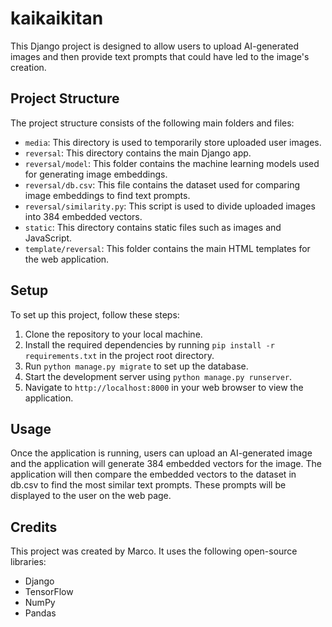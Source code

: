 # kaikaikitan

This Django project is designed to allow users to upload AI-generated images and then provide text prompts that could have led to the image's creation.

## Project Structure

The project structure consists of the following main folders and files:

- `media`: This directory is used to temporarily store uploaded user images.
- `reversal`: This directory contains the main Django app.
- `reversal/model`: This folder contains the machine learning models used for generating image embeddings.
- `reversal/db.csv`: This file contains the dataset used for comparing image embeddings to find text prompts.
- `reversal/similarity.py`: This script is used to divide uploaded images into 384 embedded vectors.
- `static`: This directory contains static files such as images and JavaScript.
- `template/reversal`: This folder contains the main HTML templates for the web application.

## Setup

To set up this project, follow these steps:

1. Clone the repository to your local machine.
2. Install the required dependencies by running `pip install -r requirements.txt` in the project root directory.
3. Run `python manage.py migrate` to set up the database.
4. Start the development server using `python manage.py runserver`.
5. Navigate to `http://localhost:8000` in your web browser to view the application.

## Usage

Once the application is running, users can upload an AI-generated image and the application will generate 384 embedded vectors for the image. The application will then compare the embedded vectors to the dataset in db.csv to find the most similar text prompts. These prompts will be displayed to the user on the web page.

## Credits

This project was created by Marco. It uses the following open-source libraries:

- Django
- TensorFlow
- NumPy
- Pandas